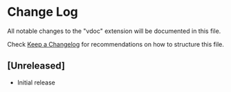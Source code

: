# Change Log

All notable changes to the "vdoc" extension will be documented in this file.

Check [Keep a Changelog](http://keepachangelog.com/) for recommendations on how to structure this file.

## [Unreleased]

- Initial release